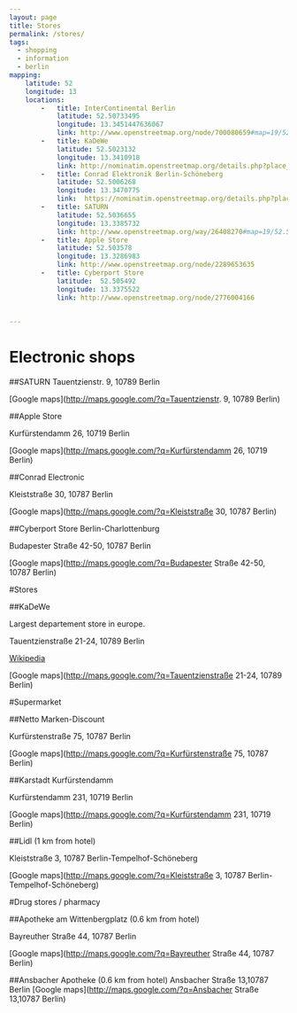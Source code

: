 ```yaml
---
layout: page
title: Stores
permalink: /stores/
tags:
  - shopping
  - information
  - berlin
mapping: 
    latitude: 52 
    longitude: 13 
    locations: 
        -   title: InterContinental Berlin 
            latitude: 52.50733495 
            longitude: 13.3451447636067  
            link: http://www.openstreetmap.org/node/700080659#map=19/52.50526/13.34164 
        -   title: KaDeWe 
            latitude: 52.5023132
            longitude: 13.3410918 
            link: http://nominatim.openstreetmap.org/details.php?place_id=14155235
        -   title: Conrad Elektronik Berlin-Schöneberg
            latitude: 52.5006268
            longitude: 13.3470775
            link:  https://nominatim.openstreetmap.org/details.php?place_id=19128589            
        -   title: SATURN 
            latitude: 52.5036655
            longitude: 13.3385732 
            link: http://www.openstreetmap.org/way/26408270#map=19/52.50385/13.33861     
        -   title: Apple Store
            latitude: 52.503578
            longitude: 13.3286983 
            link: http://www.openstreetmap.org/node/2289653635 
        -   title: Cyberport Store
            latitude:  52.505492
            longitude: 13.3375522 
            link: http://www.openstreetmap.org/node/2776004166  

     
---
```


# Electronic shops

##SATURN
Tauentzienstr. 9, 10789 Berlin

[Google maps](http://maps.google.com/?q=Tauentzienstr. 9, 10789 Berlin)

##Apple Store
    
Kurfürstendamm 26, 10719 Berlin

[Google maps](http://maps.google.com/?q=Kurfürstendamm 26, 10719 Berlin)

##Conrad Electronic

Kleiststraße 30, 10787 Berlin

[Google maps](http://maps.google.com/?q=Kleiststraße 30, 10787 Berlin)

##Cyberport Store Berlin-Charlottenburg  
    
Budapester Straße 42-50, 10787 Berlin  

[Google maps](http://maps.google.com/?q=Budapester Straße 42-50, 10787 Berlin)

#Stores

##KaDeWe

Largest departement store in europe.  

Tauentzienstraße 21-24, 10789 Berlin

[Wikipedia](https://en.wikipedia.org/wiki/Kaufhaus_des_Westens)

[Google maps](http://maps.google.com/?q=Tauentzienstraße 21-24, 10789 Berlin)

#Supermarket

##Netto Marken-Discount

Kurfürstenstraße 75, 10787 Berlin

[Google maps](http://maps.google.com/?q=Kurfürstenstraße 75, 10787 Berlin)

##Karstadt Kurfürstendamm

Kurfürstendamm 231,  10719 Berlin

[Google maps](http://maps.google.com/?q=Kurfürstendamm 231,  10719 Berlin)

##Lidl (1 km from hotel)

Kleiststraße 3, 10787 Berlin-Tempelhof-Schöneberg

[Google maps](http://maps.google.com/?q=Kleiststraße 3, 10787 Berlin-Tempelhof-Schöneberg)

#Drug stores / pharmacy

##Apotheke am Wittenbergplatz (0.6 km from hotel)

Bayreuther Straße 44, 10787 Berlin
  
[Google maps](http://maps.google.com/?q=Bayreuther Straße 44, 10787 Berlin)  
    
##Ansbacher Apotheke (0.6 km from hotel)
Ansbacher Straße 13,10787 Berlin
[Google maps](http://maps.google.com/?q=Ansbacher Straße 13,10787 Berlin)
